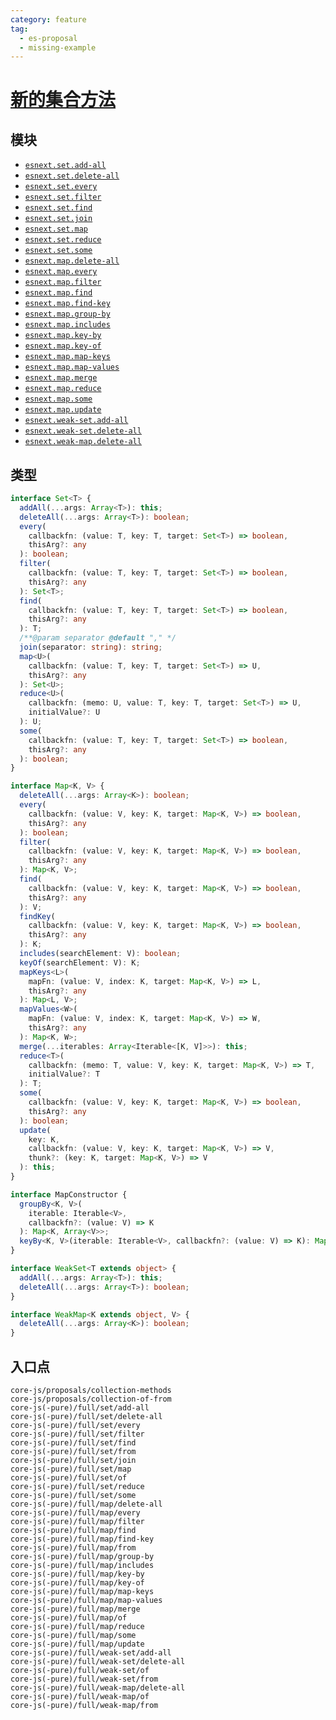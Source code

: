 ```yaml
---
category: feature
tag:
  - es-proposal
  - missing-example
---
```


# [新的集合方法](https://github.com/tc39/proposal-collection-methods)

## 模块

- [`esnext.set.add-all`](https://github.com/zloirock/core-js/blob/master/packages/core-js/modules/esnext.set.add-all.js)
- [`esnext.set.delete-all`](https://github.com/zloirock/core-js/blob/master/packages/core-js/modules/esnext.set.delete-all.js)
- [`esnext.set.every`](https://github.com/zloirock/core-js/blob/master/packages/core-js/modules/esnext.set.every.js)
- [`esnext.set.filter`](https://github.com/zloirock/core-js/blob/master/packages/core-js/modules/esnext.set.filter.js)
- [`esnext.set.find`](https://github.com/zloirock/core-js/blob/master/packages/core-js/modules/esnext.set.find.js)
- [`esnext.set.join`](https://github.com/zloirock/core-js/blob/master/packages/core-js/modules/esnext.set.join.js)
- [`esnext.set.map`](https://github.com/zloirock/core-js/blob/master/packages/core-js/modules/esnext.set.map.js)
- [`esnext.set.reduce`](https://github.com/zloirock/core-js/blob/master/packages/core-js/modules/esnext.set.reduce.js)
- [`esnext.set.some`](https://github.com/zloirock/core-js/blob/master/packages/core-js/modules/esnext.set.some.js)
- [`esnext.map.delete-all`](https://github.com/zloirock/core-js/blob/master/packages/core-js/modules/esnext.map.delete-all.js)
- [`esnext.map.every`](https://github.com/zloirock/core-js/blob/master/packages/core-js/modules/esnext.map.every.js)
- [`esnext.map.filter`](https://github.com/zloirock/core-js/blob/master/packages/core-js/modules/esnext.map.filter.js)
- [`esnext.map.find`](https://github.com/zloirock/core-js/blob/master/packages/core-js/modules/esnext.map.find.js)
- [`esnext.map.find-key`](https://github.com/zloirock/core-js/blob/master/packages/core-js/modules/esnext.map.find-key.js)
- [`esnext.map.group-by`](https://github.com/zloirock/core-js/blob/master/packages/core-js/modules/esnext.map.group-by.js)
- [`esnext.map.includes`](https://github.com/zloirock/core-js/blob/master/packages/core-js/modules/esnext.map.includes.js)
- [`esnext.map.key-by`](https://github.com/zloirock/core-js/blob/master/packages/core-js/modules/esnext.map.key-by.js)
- [`esnext.map.key-of`](https://github.com/zloirock/core-js/blob/master/packages/core-js/modules/esnext.map.key-of.js)
- [`esnext.map.map-keys`](https://github.com/zloirock/core-js/blob/master/packages/core-js/modules/esnext.map.map-keys.js)
- [`esnext.map.map-values`](https://github.com/zloirock/core-js/blob/master/packages/core-js/modules/esnext.map.map-values.js)
- [`esnext.map.merge`](https://github.com/zloirock/core-js/blob/master/packages/core-js/modules/esnext.map.merge.js)
- [`esnext.map.reduce`](https://github.com/zloirock/core-js/blob/master/packages/core-js/modules/esnext.map.reduce.js)
- [`esnext.map.some`](https://github.com/zloirock/core-js/blob/master/packages/core-js/modules/esnext.map.some.js)
- [`esnext.map.update`](https://github.com/zloirock/core-js/blob/master/packages/core-js/modules/esnext.map.update.js)
- [`esnext.weak-set.add-all`](https://github.com/zloirock/core-js/blob/master/packages/core-js/modules/esnext.weak-set.add-all.js)
- [`esnext.weak-set.delete-all`](https://github.com/zloirock/core-js/blob/master/packages/core-js/modules/esnext.weak-set.delete-all.js)
- [`esnext.weak-map.delete-all`](https://github.com/zloirock/core-js/blob/master/packages/core-js/modules/esnext.weak-map.delete-all.js)

## 类型

```ts
interface Set<T> {
  addAll(...args: Array<T>): this;
  deleteAll(...args: Array<T>): boolean;
  every(
    callbackfn: (value: T, key: T, target: Set<T>) => boolean,
    thisArg?: any
  ): boolean;
  filter(
    callbackfn: (value: T, key: T, target: Set<T>) => boolean,
    thisArg?: any
  ): Set<T>;
  find(
    callbackfn: (value: T, key: T, target: Set<T>) => boolean,
    thisArg?: any
  ): T;
  /**@param separator @default "," */
  join(separator: string): string;
  map<U>(
    callbackfn: (value: T, key: T, target: Set<T>) => U,
    thisArg?: any
  ): Set<U>;
  reduce<U>(
    callbackfn: (memo: U, value: T, key: T, target: Set<T>) => U,
    initialValue?: U
  ): U;
  some(
    callbackfn: (value: T, key: T, target: Set<T>) => boolean,
    thisArg?: any
  ): boolean;
}

interface Map<K, V> {
  deleteAll(...args: Array<K>): boolean;
  every(
    callbackfn: (value: V, key: K, target: Map<K, V>) => boolean,
    thisArg?: any
  ): boolean;
  filter(
    callbackfn: (value: V, key: K, target: Map<K, V>) => boolean,
    thisArg?: any
  ): Map<K, V>;
  find(
    callbackfn: (value: V, key: K, target: Map<K, V>) => boolean,
    thisArg?: any
  ): V;
  findKey(
    callbackfn: (value: V, key: K, target: Map<K, V>) => boolean,
    thisArg?: any
  ): K;
  includes(searchElement: V): boolean;
  keyOf(searchElement: V): K;
  mapKeys<L>(
    mapFn: (value: V, index: K, target: Map<K, V>) => L,
    thisArg?: any
  ): Map<L, V>;
  mapValues<W>(
    mapFn: (value: V, index: K, target: Map<K, V>) => W,
    thisArg?: any
  ): Map<K, W>;
  merge(...iterables: Array<Iterable<[K, V]>>): this;
  reduce<T>(
    callbackfn: (memo: T, value: V, key: K, target: Map<K, V>) => T,
    initialValue?: T
  ): T;
  some(
    callbackfn: (value: V, key: K, target: Map<K, V>) => boolean,
    thisArg?: any
  ): boolean;
  update(
    key: K,
    callbackfn: (value: V, key: K, target: Map<K, V>) => V,
    thunk?: (key: K, target: Map<K, V>) => V
  ): this;
}

interface MapConstructor {
  groupBy<K, V>(
    iterable: Iterable<V>,
    callbackfn?: (value: V) => K
  ): Map<K, Array<V>>;
  keyBy<K, V>(iterable: Iterable<V>, callbackfn?: (value: V) => K): Map<K, V>;
}

interface WeakSet<T extends object> {
  addAll(...args: Array<T>): this;
  deleteAll(...args: Array<T>): boolean;
}

interface WeakMap<K extends object, V> {
  deleteAll(...args: Array<K>): boolean;
}
```

## 入口点

```
core-js/proposals/collection-methods
core-js/proposals/collection-of-from
core-js(-pure)/full/set/add-all
core-js(-pure)/full/set/delete-all
core-js(-pure)/full/set/every
core-js(-pure)/full/set/filter
core-js(-pure)/full/set/find
core-js(-pure)/full/set/from
core-js(-pure)/full/set/join
core-js(-pure)/full/set/map
core-js(-pure)/full/set/of
core-js(-pure)/full/set/reduce
core-js(-pure)/full/set/some
core-js(-pure)/full/map/delete-all
core-js(-pure)/full/map/every
core-js(-pure)/full/map/filter
core-js(-pure)/full/map/find
core-js(-pure)/full/map/find-key
core-js(-pure)/full/map/from
core-js(-pure)/full/map/group-by
core-js(-pure)/full/map/includes
core-js(-pure)/full/map/key-by
core-js(-pure)/full/map/key-of
core-js(-pure)/full/map/map-keys
core-js(-pure)/full/map/map-values
core-js(-pure)/full/map/merge
core-js(-pure)/full/map/of
core-js(-pure)/full/map/reduce
core-js(-pure)/full/map/some
core-js(-pure)/full/map/update
core-js(-pure)/full/weak-set/add-all
core-js(-pure)/full/weak-set/delete-all
core-js(-pure)/full/weak-set/of
core-js(-pure)/full/weak-set/from
core-js(-pure)/full/weak-map/delete-all
core-js(-pure)/full/weak-map/of
core-js(-pure)/full/weak-map/from
```
